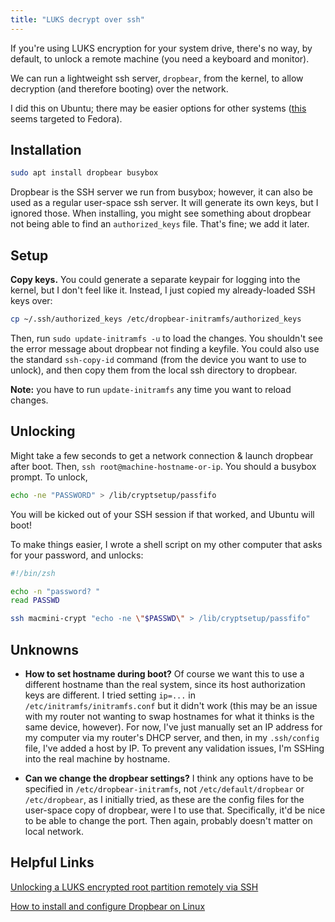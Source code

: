 ```yaml
---
title: "LUKS decrypt over ssh"
---
```


If you're using LUKS encryption for your system drive, there's no way, by
default, to unlock a remote machine (you need a keyboard and monitor).

We can run a lightweight ssh server, `dropbear`, from the kernel, to allow
decryption (and therefore booting) over the network.

I did this on Ubuntu; there may be easier options for other systems ([this][1]
seems targeted to Fedora).

## Installation
```bash
sudo apt install dropbear busybox
```
Dropbear is the SSH server we run from busybox; however, it can also be used as
a regular user-space ssh server. It will generate its own keys, but I ignored
those. When installing, you might see something about dropbear not being able
to find an `authorized_keys` file. That's fine; we add it later.

## Setup

**Copy keys.** You could generate a separate keypair for logging into the
kernel, but I don't feel like it. Instead, I just copied my already-loaded SSH
keys over:
   
```bash
cp ~/.ssh/authorized_keys /etc/dropbear-initramfs/authorized_keys
```

Then, run `sudo update-initramfs -u` to load the changes. You shouldn't see the
error message about dropbear not finding a keyfile. You could also use the
standard `ssh-copy-id` command (from the device you want to use to unlock), and
then copy them from the local ssh directory to dropbear.

**Note:** you have to run `update-initramfs` any time you want to reload
changes.

## Unlocking

Might take a few seconds to get a network connection & launch dropbear after
boot. Then, `ssh root@machine-hostname-or-ip`. You should a busybox prompt. To
unlock,

```bash
echo -ne "PASSWORD" > /lib/cryptsetup/passfifo
```

You will be kicked out of your SSH session if that worked, and Ubuntu will boot!

To make things easier, I wrote a shell script on my other computer that asks for
your password, and unlocks:

```bash
#!/bin/zsh

echo -n "password? "
read PASSWD

ssh macmini-crypt "echo -ne \"$PASSWD\" > /lib/cryptsetup/passfifo"
```

## Unknowns

- **How to set hostname during boot?** Of course we want this to use a different
  hostname than the real system, since its host authorization keys are
  different. I tried setting `ip=...` in `/etc/initramfs/initramfs.conf`
  but it didn't work (this may be an issue with my router not wanting to swap
  hostnames for what it thinks is the same device, however). For now, I've just
  manually set an IP address for my computer via my router's DHCP server, and
  then, in my `.ssh/config` file, I've added a host by IP. To prevent any
  validation issues, I'm SSHing into the real machine by hostname.
 
- **Can we change the dropbear settings?** I think any options have to be
  specified in `/etc/dropbear-initramfs`, not `/etc/default/dropbear` or
  `/etc/dropbear`, as I initially tried, as these are the config files for the
  user-space copy of dropbear, were I to use that. Specifically, it'd be nice to
  be able to change the port. Then again, probably doesn't matter on local
  network.
  
## Helpful Links

[Unlocking a LUKS encrypted root partition remotely via SSH][2]

[How to install and configure Dropbear on Linux][3]

[1]: https://github.com/dracut-crypt-ssh/dracut-crypt-ssh

[2]: http://blog.neutrino.es/2011/unlocking-a-luks-encrypted-root-partition-remotely-via-ssh/

[3]: https://linuxconfig.org/how-to-install-and-configure-dropbear-on-linux
